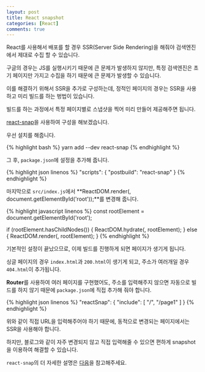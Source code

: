 ```yaml
---
layout: post
title: React snapshot
categories: [React]
comments: true
---
```


React를 사용해서 배포를 할 경우 SSR(Server Side Rendering)을 해줘야 검색엔진에서 제대로 수집 할 수 있습니다.

구글의 경우는 JS를 실행시키기 때문에 큰 문제가 발생하지 않지만, 특정 검색엔진은 초기 페이지만 가지고 수집을 하기 때문에 큰 문제가 발생할 수 있습니다.

이를 해결하기 위해서 SSR을 추가로 구성하는데, 정적인 페이지의 경우는 SSR을 사용하고 미리 빌드를 하는 벙법이 있습니다.

빌드를 하는 과정에서 특정 페이지별로 스냅샷을 찍어 미리 만들어 제공해주면 됩니다.

[react-snap](https://github.com/stereobooster/react-snap)을 사용하여 구성을 해보겠습니다.

우선 설치를 해줍니다.

{% highlight bash %}
yarn add --dev react-snap
{% endhighlight %}

그 후, `package.json`에 설정을 추가해 줍니다.

{% highlight json linenos %}
"scripts": {
  "postbuild": "react-snap"
}
{% endhighlight %}

마지막으로 `src/index.js`에서 **ReactDOM.render(<App />, document.getElementById('root'));**를 변경해 줍니다.

{% highlight javascript linenos %}
const rootElement = document.getElementById('root');

if (rootElement.hasChildNodes()) {
  ReactDOM.hydrate(<App />, rootElement);
} else {
  ReactDOM.render(<App />, rootElement);
}
{% endhighlight %}

기본적인 설정이 끝났으므로, 이제 빌드를 진행하게 되면 페이지가 생기게 됩니다.

싱글 페이지의 경우 `index.html`과 `200.html`이 생기게 되고, 주소가 여러개일 경우 `404.html`이 추가됩니다.

**Router**를 사용하여 여러 페이지를 구현했어도, 주소를 입력해주지 않으면 자동으로 빌드를 하지 않기 때문에 `package.json`에 직접 추가해 줘야 합니다.

{% highlight json linenos %}
"reactSnap": {
  "include": [
    "/",
    "/page1"
  ]
}
{% endhighlight %}

위와 같이 직접 URL을 입력해주어야 하기 때문에, 동적으로 변경되는 페이지에서는 SSR을 사용해야 합니다.

하지만, 블로그와 같이 자주 변경되지 않고 직접 입력해줄 수 있으면 편하게 snapshot을 이용하여 해결할 수 있습니다.

`react-snap`의 더 자세한 설명은 [다음](https://github.com/stereobooster/react-snap/blob/master/doc/behind-the-scenes.md)을 참고해주세요.
